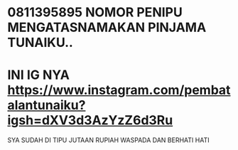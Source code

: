 # 0811395895 NOMOR PENIPU MENGATASNAMAKAN PINJAMA TUNAIKU..
# INI IG NYA https://www.instagram.com/pembatalantunaiku?igsh=dXV3d3AzYzZ6d3Ru
SYA SUDAH DI TIPU JUTAAN RUPIAH
WASPADA DAN BERHATI HATI
